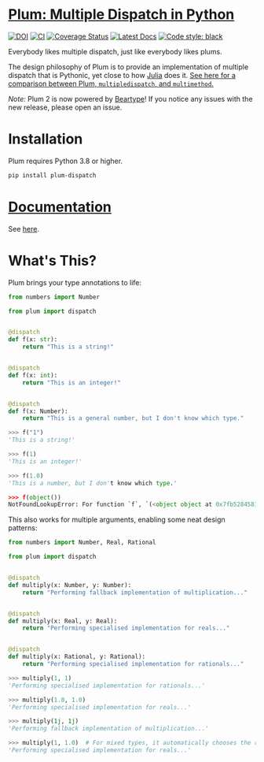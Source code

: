 # [Plum: Multiple Dispatch in Python](https://github.com/beartype/plum)

[![DOI](https://zenodo.org/badge/110279931.svg)](https://zenodo.org/badge/latestdoi/110279931)
[![CI](https://github.com/beartype/plum/workflows/CI/badge.svg?branch=master)](https://github.com/beartype/plum/actions?query=workflow%3ACI)
[![Coverage Status](https://coveralls.io/repos/github/beartype/plum/badge.svg?branch=master&service=github)](https://coveralls.io/github/beartype/plum?branch=master)
[![Latest Docs](https://img.shields.io/badge/docs-latest-blue.svg)](https://beartype.github.io/plum)
[![Code style: black](https://img.shields.io/badge/code%20style-black-000000.svg)](https://github.com/psf/black)

Everybody likes multiple dispatch, just like everybody likes plums.

The design philosophy of Plum is to provide an implementation of multiple dispatch that is Pythonic, yet close to how [Julia](http://julialang.org/) does it.
[See here for a comparison between Plum, `multipledispatch`, and `multimethod`.](https://beartype.github.io/plum/comparison.html)

*Note:*
Plum 2 is now powered by [Beartype](https://github.com/beartype/beartype)!
If you notice any issues with the new release, please open an issue.

# Installation

Plum requires Python 3.8 or higher.

```bash
pip install plum-dispatch
```

# [Documentation](https://beartype.github.io/plum)

See [here](https://beartype.github.io/plum).

# What's This?

Plum brings your type annotations to life:

```python
from numbers import Number

from plum import dispatch


@dispatch
def f(x: str):
    return "This is a string!"


@dispatch
def f(x: int):
    return "This is an integer!"


@dispatch
def f(x: Number):
    return "This is a general number, but I don't know which type."
```

```python
>>> f("1")
'This is a string!'

>>> f(1)
'This is an integer!'

>>> f(1.0)
'This is a number, but I don't know which type.'

>>> f(object())
NotFoundLookupError: For function `f`, `(<object object at 0x7fb528458190>,)` could not be resolved.
```

This also works for multiple arguments, enabling some neat design patterns:

```python
from numbers import Number, Real, Rational

from plum import dispatch


@dispatch
def multiply(x: Number, y: Number):
    return "Performing fallback implementation of multiplication..."


@dispatch
def multiply(x: Real, y: Real):
    return "Performing specialised implementation for reals..."


@dispatch
def multiply(x: Rational, y: Rational):
    return "Performing specialised implementation for rationals..."
```

```python
>>> multiply(1, 1)
'Performing specialised implementation for rationals...'

>>> multiply(1.0, 1.0)
'Performing specialised implementation for reals...'

>>> multiply(1j, 1j)
'Performing fallback implementation of multiplication...'

>>> multiply(1, 1.0)  # For mixed types, it automatically chooses the right optimisation!
'Performing specialised implementation for reals...'
```
